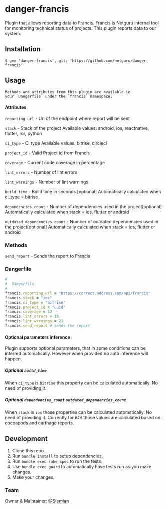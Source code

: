# danger-francis
Plugin that allows reporting data to Francis.
Francis is Netguru internal tool for monitoring technical status of projects. This plugin reports data to our system.

## Installation

    $ gem 'danger-francis', git: 'https://github.com/netguru/danger-francis'

## Usage

    Methods and attributes from this plugin are available in
    your `Dangerfile` under the `francis` namespace.

#### Attributes

`reporting_url` - Url of the endpoint where report will be sent

`stack` - Stack of the project
Available values: android, ios, reactnative, flutter, ror, python

`ci_type` - CI type
Available values: bitrise, circleci

`project_id` - Valid Project id from Francis

`coverage` - Current code coverage in percentage

`lint_errors` - Number of lint errors

`lint_warnings` - Number of lint warnings

`build_time` - Build time in seconds [optional]
Automatically calculated when ci_type = bitrise

`dependencies_count` - Number of dependencies used in the project[optional]
Automatically calculated when stack = ios, flutter or android

`outdated_dependencies_count` - Number of outdated dependencies used in the project[optional]
Automatically calculated when stack = ios, flutter or android


### Methods

`send_report` - Sends the report to Francis

### Dangerfile
```ruby
#
#  Dangerfile
#
francis.reporting_url = "https://correct.address.com/api/francis"
francis.stack = "ios"
francis.ci_type = "bitrise"
francis.project_id = "uuid"
francis.coverage = 12
francis.lint_errors = 10
francis.lint_warnings = 21
francis.send_report # sends the report
```

#### Optional parameters inference
Plugin supports optional parameters, that in some conditions can be inferred automatically. However when provided no auto inference will happen.

##### Optional `build_time`
When `ci_type` is `bitrise` this property can be calculated automatically. No need of providing it.

##### Optional `dependencies_count` `outdated_dependencies_count`
When `stack` is `ios` those properties can be calculated automatically. No need of providing it.
Currently for iOS those values are calculated based on cocoapods and carthage reports.

## Development

1. Clone this repo
2. Run `bundle install` to setup dependencies.
3. Run `bundle exec rake spec` to run the tests.
4. Use `bundle exec guard` to automatically have tests run as you make changes.
5. Make your changes.

### Team
Owner & Maintainer: [@Siemian](https://github.com/Siemian/)
